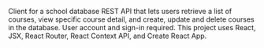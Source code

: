 Client for a school database REST API that lets users retrieve a list of courses, view specific course detail, and create, update and delete courses in the database. User account and sign-in required. This project uses React, JSX, React Router, React Context API, and Create React App.
